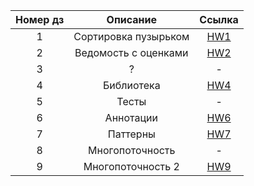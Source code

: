 | Номер дз |       Описание       |          Ссылка          |
|:--------:|:--------------------:|:------------------------:|
|    1     | Сортировка пузырьком | [HW1](HW1/src/Main.java) |
|    2     | Ведомость с оценками |      [HW2](HW2/src)      |
|    3     |          ?           |            -             |
|    4     |      Библиотека      |      [HW4](HW4/src)      |
|    5     |        Тесты         |            -             |
|    6     |      Аннотации       |       [HW6](HW6/)        |
|    7     |       Паттерны       |       [HW7](HW7/)        |
|    8     |   Многопоточность    |            -             |
|    9     |  Многопоточность 2   |      [HW9](HW9/src)      |